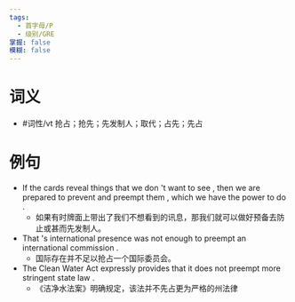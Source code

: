 ```yaml
---
tags:
  - 首字母/P
  - 级别/GRE
掌握: false
模糊: false
---
```

# 词义
- #词性/vt  抢占；抢先；先发制人；取代；占先；先占
# 例句
- If the cards reveal things that we don 't want to see , then we are prepared to prevent and preempt them , which we have the power to do .
	- 如果有时牌面上带出了我们不想看到的讯息，那我们就可以做好预备去防止或甚而先发制人。
- That 's international presence was not enough to preempt an international commission .
	- 国际存在并不足以抢占一个国际委员会。
- The Clean Water Act expressly provides that it does not preempt more stringent state law . 
	- 《洁净水法案》明确规定，该法并不先占更为严格的州法律
